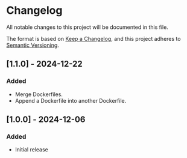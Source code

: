 <!-- markdownlint-disable MD001 MD024 -->
# Changelog

All notable changes to this project will be documented in this file.

The format is based on [Keep a Changelog](https://keepachangelog.com/en/1.1.0/),
and this project adheres to [Semantic Versioning](https://semver.org/spec/v2.0.0.html).

## [1.1.0] - 2024-12-22

### Added

- Merge Dockerfiles.
- Append a Dockerfile into another Dockerfile.

## [1.0.0] - 2024-12-06

### Added

- Initial release
